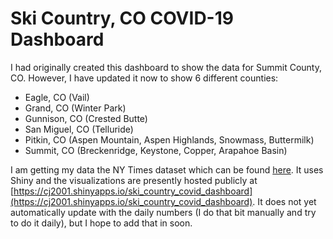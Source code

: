 # Ski Country, CO COVID-19 Dashboard

I had originally created this dashboard to show the data for Summit County, CO.  However, I have updated it now to show 6 different counties:

- Eagle, CO (Vail)
- Grand, CO (Winter Park)
- Gunnison, CO (Crested Butte)
- San Miguel, CO (Telluride)
- Pitkin, CO (Aspen Mountain, Aspen Highlands, Snowmass, Buttermilk)
- Summit, CO (Breckenridge, Keystone, Copper, Arapahoe Basin)

I am getting my data the NY Times dataset which can be found [here](https://raw.githubusercontent.com/nytimes/covid-19-data/master/us-counties.csv).  It uses Shiny and the visualizations are presently hosted publicly at [https://cj2001.shinyapps.io/ski_country_covid_dashboard](https://cj2001.shinyapps.io/ski_country_covid_dashboard).  It does not yet automatically update with the daily numbers (I do that bit manually and try to do it daily), but I hope to add that in soon.

